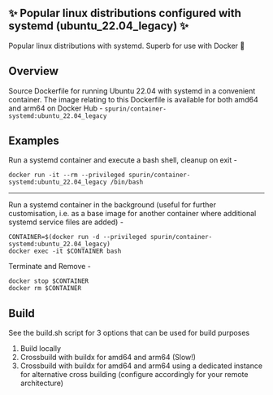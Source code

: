 ## ✨ Popular linux distributions configured with systemd (ubuntu_22.04_legacy) ✨

Popular linux distributions with systemd.  Superb for use with Docker 🐋

## Overview

Source Dockerfile for running Ubuntu 22.04 with systemd in a convenient container.  The image relating to this Dockerfile is available for both amd64 and arm64 on Docker Hub - ```spurin/container-systemd:ubuntu_22.04_legacy```

## Examples

Run a systemd container and execute a bash shell, cleanup on exit -

```
docker run -it --rm --privileged spurin/container-systemd:ubuntu_22.04_legacy /bin/bash
```

---

Run a systemd container in the background (useful for further customisation, i.e. as a base image
for another container where additional systemd service files are added) -

```
CONTAINER=$(docker run -d --privileged spurin/container-systemd:ubuntu_22.04_legacy)
docker exec -it $CONTAINER bash
```

Terminate and Remove -

```
docker stop $CONTAINER
docker rm $CONTAINER
```

## Build

See the build.sh script for 3 options that can be used for build purposes

1. Build locally
2. Crossbuild with buildx for amd64 and arm64 (Slow!)
3. Crossbuild with buildx for amd64 and arm64 using a dedicated instance for alternative cross building (configure accordingly for your remote architecture)
